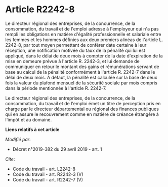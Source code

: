 # Article R2242-8

Le directeur régional des entreprises, de la concurrence, de la consommation, du travail et de l'emploi adresse à l'employeur
qui n'a pas rempli les obligations en matière d'égalité professionnelle et salariale entre les femmes et les hommes définies
aux deux premiers alinéas de l'article L. 2242-8, par tout moyen permettant de conférer date certaine à leur réception, une
notification motivée du taux de la pénalité qui lui est appliqué, dans le délai de deux mois à compter de la date
d'expiration de la mise en demeure prévue à l'article R. 2242-3, et lui demande de communiquer en retour le montant des gains
et rémunérations servant de base au calcul de la pénalité conformément à l'article R. 2242-7 dans le délai de deux mois. A
défaut, la pénalité est calculée sur la base de deux fois la valeur du plafond mensuel de la sécurité sociale par mois
compris dans la période mentionnée à l'article R. 2242-7. 

Le directeur régional des entreprises, de la concurrence, de la consommation, du travail et de l'emploi émet un titre de
perception pris en charge par le directeur départemental ou régional des finances publiques qui en assure le recouvrement
comme en matière de créance étrangère à l'impôt et au domaine.

**Liens relatifs à cet article**

_Modifié par_:

  - Décret n°2019-382 du 29 avril 2019 - art. 1

_Cite_:

  - Code du travail - art. L2242-8
  - Code du travail - art. R2242-3 (V)
  - Code du travail - art. R2242-7 (V)
